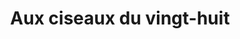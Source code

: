 ---
title: "Aux ciseaux du vingt-huit"
url: /plobannalec-lesconil/aux-ciseaux-du-vingt-huit/
shop: Friseur
---
